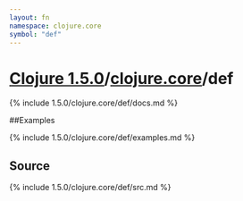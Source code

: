 ```yaml
---
layout: fn
namespace: clojure.core
symbol: "def"
---
```


# [Clojure 1.5.0](../../)/[clojure.core](../)/def

{% include 1.5.0/clojure.core/def/docs.md %}

##Examples

{% include 1.5.0/clojure.core/def/examples.md %}
## Source
{% include 1.5.0/clojure.core/def/src.md %}

